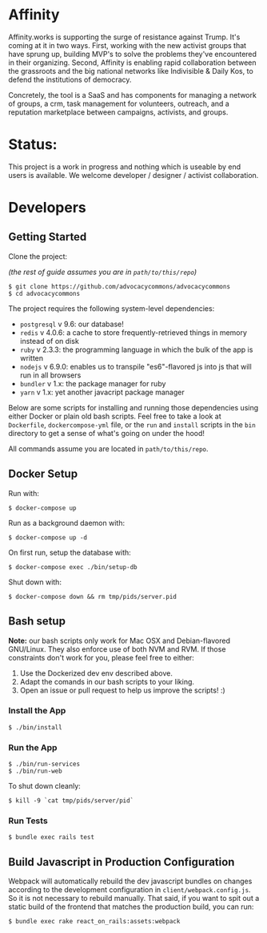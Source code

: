 # Affinity

Affinity.works is supporting the surge of resistance against Trump. It's coming at it in two ways. First, working with the new activist groups that have sprung up, building MVP's to solve the problems they've encountered in their organizing. Second, Affinity is enabling rapid collaboration between the grassroots and the big national networks like Indivisible & Daily Kos, to defend the institutions of democracy.

Concretely, the tool is a SaaS and has components for managing a network of groups, a crm, task management for volunteers, outreach, and a reputation marketplace between campaigns, activists, and groups.

# Status:
This project is a work in progress and nothing which is useable by end users is available. We welcome developer / designer / activist collaboration.

# Developers

## Getting Started

Clone the project:

*(the rest of guide assumes you are in `path/to/this/repo`)*

``` shell
$ git clone https://github.com/advocacycommons/advocacycommons
$ cd advocacycommons
```
The project requires the following system-level dependencies:

* `postgresql` v 9.6: our database!
* `redis` v 4.0.6: a cache to store frequently-retrieved things in memory instead of on disk
* `ruby` v 2.3.3: the programming language in which the bulk of the app is written
* `nodejs` v 6.9.0: enables us to transpile "es6"-flavored js into js that will run in all browsers
* `bundler` v 1.x: the package manager for ruby
* `yarn` v 1.x: yet another javacript package manager

Below are some scripts for installing and running those dependencies using either Docker or plain old bash scripts. Feel free to take a look at `Dockerfile`, `dockercompose-yml` file, or the `run` and `install` scripts in the `bin` directory to get a sense of what's going on under the hood!

All commands assume you are located in `path/to/this/repo`.

## Docker Setup

Run with:

``` shell
$ docker-compose up
```

Run as a background daemon with:

``` shell
$ docker-compose up -d
```

On first run, setup the database with:

``` shell
$ docker-compose exec ./bin/setup-db
```

Shut down with:

``` shell
$ docker-compose down && rm tmp/pids/server.pid
```

## Bash setup

**Note:** our bash scripts only work for Mac OSX and Debian-flavored GNU/Linux. They also enforce use of both NVM and RVM. If those constraints don't work for you, please feel free to either:

1. Use the Dockerized dev env described above.
2. Adapt the comands in our bash scripts to your liking.
3. Open an issue or pull request to help us improve the scripts! :)

### Install the App

``` shell
$ ./bin/install
```

### Run the App

``` shell
$ ./bin/run-services
$ ./bin/run-web
```

To shut down cleanly:

```shell
$ kill -9 `cat tmp/pids/server/pid`
```

### Run Tests

``` shell
$ bundle exec rails test
```

## Build Javascript in Production Configuration

Webpack will automatically rebuild the dev javascript bundles on changes according to the development configuration in `client/webpack.config.js`. So it is not necessary to rebuild manually. That said, if you want to spit out a static build of the frontend that matches the production build, you can run:

``` shell
$ bundle exec rake react_on_rails:assets:webpack
```
